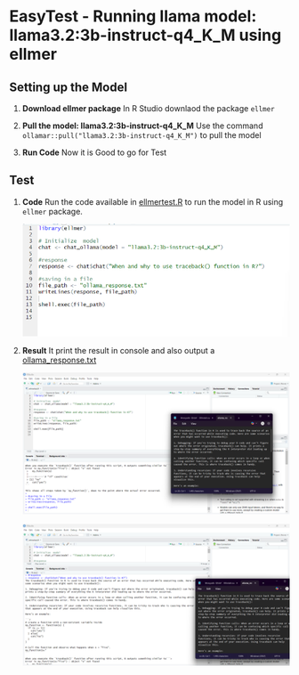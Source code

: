 # EasyTest - Running llama model: llama3.2:3b-instruct-q4_K_M using ellmer

## Setting up the Model

1. **Download ellmer package**
    In R Studio downlaod the package `ellmer`

2. **Pull the model: llama3.2:3b-instruct-q4_K_M**
     Use the command `ollamar::pull("llama3.2:3b-instruct-q4_K_M")` to pull the model
3. **Run Code** 
    Now it is Good to go for Test

## Test

1. **Code**
    Run the code available in [ellmertest.R](/Medium/ellmertest.R) to run the model in R using `ellmer` package.

    ![alt text](image/image1.png)

2. **Result**
    It print the result in console and also output a [ollama_response.txt](/Medium/ollama_response.txt)
    
    ![alt text](<image/image2.png>)

    ![alt text](<image/image3.png>)